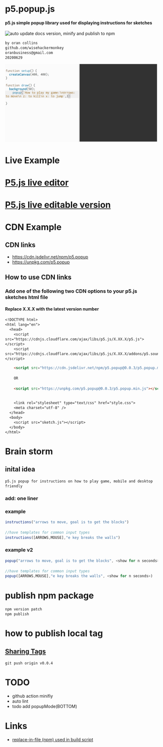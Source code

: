 # p5.popup.js
#### p5.js simple popup library used for displaying instructions for sketches
![auto update docs version, minify and publish to npm](https://github.com/wisehackermonkey/p5.popup/workflows/auto%20update%20docs%20version,%20minify%20and%20publish%20to%20npm/badge.svg)
```
by oran collins
github.com/wisehackermonkey
oranbusiness@gmail.com
20200629
```
![](./popupjs_v1.gif)
# Live Example
# [P5.js live editor](https://editor.p5js.org/wisemonkey/present/RJWfLmQBP)
# [P5.js live editable version](https://editor.p5js.org/wisemonkey/present/RJWfLmQBP)
#

# CDN Example
## CDN links
+ https://cdn.jsdelivr.net/npm/p5.popup  
+ https://unpkg.com/p5.popup
## How to use CDN links
### Add one of the following two CDN options to your p5.js sketches html file 
#### Replace X.X.X with the latest version number

```text
<!DOCTYPE html>
<html lang="en">
  <head>
    <script src="https://cdnjs.cloudflare.com/ajax/libs/p5.js/X.XX.X/p5.js"></script>
    <script src="https://cdnjs.cloudflare.com/ajax/libs/p5.js/X.XX.X/addons/p5.sound.min.js"></script>
```
```html
    <script src="https://cdn.jsdelivr.net/npm/p5.popup@0.0.3/p5.popup.min.js"></script>

    OR

    <script src="https://unpkg.com/p5.popup@0.0.3/p5.popup.min.js"></script>
```
```text
	  
    <link rel="stylesheet" type="text/css" href="style.css">
    <meta charset="utf-8" />
  </head>
  <body>
    <script src="sketch.js"></script>
  </body>
</html>
```
# Brain storm
## inital idea
```
p5.js popup for instructions on how to play game, mobile and desktop friendly
```

### add: one liner

### example
```javascript
instructions("arrows to move, goal is to get the blocks")

//have templates for common input types
instructions([ARROWS,MOUSE],"e key breaks the walls")
```

### example v2
```javascript
popup("arrows to move, goal is to get the blocks", <show for n seconds>)

//have templates for common input types
popup([ARROWS,MOUSE],"e key breaks the walls", <show for n seconds>)
```

# publish npm package
```
npm version patch
npm publish
```
# how to publish local tag 
## [Sharing Tags](https://git-scm.com/book/en/v2/Git-Basics-Tagging)
```
git push origin v0.0.4
```
# TODO
- github action minifiy
- auto lint
- todo add popupMode(BOTTOM)

# Links
- [replace-in-file (npm) used in build script ](https://www.npmjs.com/package/replace-in-file)